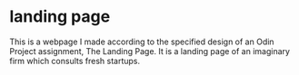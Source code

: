 # landing page

This is a webpage I made according to the specified design of an Odin Project assignment, The Landing Page. It is a landing page of an imaginary firm which consults fresh startups.
